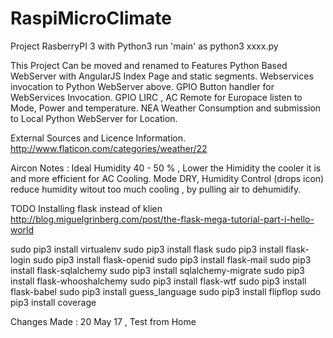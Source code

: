 # RaspiMicroClimate


Project RasberryPI 3 with Python3
run 'main' as python3 xxxx.py


This Project Can be moved and renamed to
Features 
  Python Based WebServer with AngularJS Index Page and static segments. 
  Webservices invocation to Python WebServer above.
  GPIO Button handler for WebServices Invocation.
  GPIO LIRC , AC Remote for Europace listen to Mode, Power and temperature. 
  NEA Weather Consumption and submission to Local Python WebServer for Location.



External Sources and Licence Information.
http://www.flaticon.com/categories/weather/22

Aircon Notes :
Ideal Humidity 40 - 50 % , Lower the Himidity the cooler it is and more efficient for AC Cooling.
Mode  DRY, Humidity Control (drops icon) reduce humidity witout too much cooling , by pulling air to dehumidify.


TODO
Installing flask instead of klien
http://blog.miguelgrinberg.com/post/the-flask-mega-tutorial-part-i-hello-world

sudo pip3 install virtualenv
sudo pip3 install flask
sudo pip3 install flask-login
sudo pip3 install flask-openid
sudo pip3 install flask-mail
sudo pip3 install flask-sqlalchemy
sudo pip3 install sqlalchemy-migrate
sudo pip3 install flask-whooshalchemy
sudo pip3 install flask-wtf
sudo pip3 install flask-babel
sudo pip3 install guess_language
sudo pip3 install flipflop
sudo pip3 install coverage

Changes Made :
20 May 17 , Test from Home

